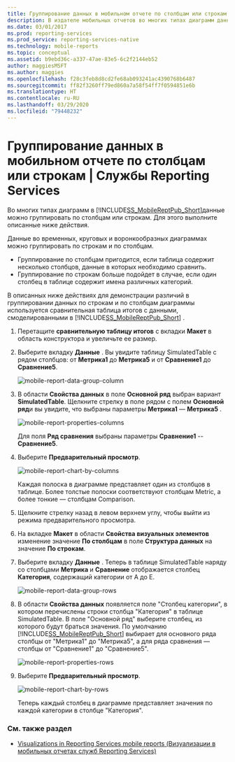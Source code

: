 ```yaml
---
title: Группирование данных в мобильном отчете по столбцам или строкам | Службы Reporting Services | Документы Майкрософт
description: В издателе мобильных отчетов во многих типах диаграмм данные можно группировать по столбцам или строкам. В этой статье показаны данные, структурированные по столбцам или по строкам.
ms.date: 03/01/2017
ms.prod: reporting-services
ms.prod_service: reporting-services-native
ms.technology: mobile-reports
ms.topic: conceptual
ms.assetid: b9ebd36c-a337-47ae-83e5-6c2f2144eb52
author: maggiesMSFT
ms.author: maggies
ms.openlocfilehash: f28c3feb8d8cd2fe68ab093241ac4390768b6487
ms.sourcegitcommit: ff82f3260ff79ed860a7a58f54ff7f0594851e6b
ms.translationtype: HT
ms.contentlocale: ru-RU
ms.lasthandoff: 03/29/2020
ms.locfileid: "79448232"
---
```

# <a name="group-data-by-columns-or-rows-in-a-mobile-report--reporting-services"></a>Группирование данных в мобильном отчете по столбцам или строкам | Службы Reporting Services
Во многих типах диаграмм в [!INCLUDE[SS_MobileReptPub_Short](../../includes/ss-mobilereptpub-short.md)]данные можно группировать по столбцам или строкам. Для этого выполните описанные ниже действия.

Данные во временных, круговых и воронкообразных диаграммах можно группировать по строкам и по столбцам. 
* Группирование по столбцам пригодится, если таблица содержит несколько столбцов, данные в которых необходимо сравнить. 
* Группирование по строкам больше подойдет в случае, если один столбец в таблице содержит имена различных категорий. 

В описанных ниже действиях для демонстрации различий в группировании данных по строкам и по столбцам диаграммы используется сравнительная таблица итогов с данными, смоделированными в [!INCLUDE[SS_MobileReptPub_Short](../../includes/ss-mobilereptpub-short.md)] .  

1. Перетащите **сравнительную таблицу итогов** с вкладки **Макет** в область конструктора и увеличьте ее размер.

2. Выберите вкладку **Данные** . Вы увидите таблицу SimulatedTable с рядом столбцов: от **Метрика1** до **Метрика5** и от **Сравнение1** до **Сравнение5**. 

   ![mobile-report-data-group-column](../../reporting-services/mobile-reports/media/mobile-report-data-group-column.png)

3. В области **Свойства данных** в поле **Основной ряд** выбран вариант **SimulatedTable**. Щелкните стрелку в поле рядом с полем **Основной ряд**и вы увидите, что выбраны параметры **Метрика1** — **Метрика5** .

   ![mobile-report-properties-columns](../../reporting-services/mobile-reports/media/mobile-report-properties-columns.png)

   Для поля **Ряд сравнения** выбраны параметры **Сравнение1** -- **Сравнение5**.
   
4. Выберите **Предварительный просмотр**.

   ![mobile-report-chart-by-columns](../../reporting-services/mobile-reports/media/mobile-report-chart-by-columns.png)

   Каждая полоска в диаграмме представляет один из столбцов в таблице. Более толстые полоски соответствуют столбцам Metric, а более тонкие — столбцам Comparison.

5. Щелкните стрелку назад в левом верхнем углу, чтобы выйти из режима предварительного просмотра.

6. На вкладке **Макет** в области **Свойства визуальных элементов** изменение значение **По столбцам** в поле **Структура данных** на значение **По строкам**.  

7. Выберите вкладку **Данные** . Теперь в таблице SimulatedTable наряду со столбцами **Метрика** и **Сравнение** отображается столбец **Категория**, содержащий категории от А до E. 

   ![mobile-report-data-group-rows](../../reporting-services/mobile-reports/media/mobile-report-data-group-rows.png)

8.  В области **Свойства данных** появляется поле "Столбец категории", в котором перечислены строки столбца "Категория" в таблице SimulatedTable. В поле "Основной ряд" выберите столбец, из которого будут браться значения. По умолчанию [!INCLUDE[SS_MobileReptPub_Short](../../includes/ss-mobilereptpub-short.md)] выбирает для основного ряда столбцы от "Метрика1" до "Метрика5", а для ряда сравнения — столбцы от "Сравнение1" до "Сравнение5". 

    ![mobile-report-properties-rows](../../reporting-services/mobile-reports/media/mobile-report-properties-rows.png)

9. Выберите **Предварительный просмотр**.

   ![mobile-report-chart-by-rows](../../reporting-services/mobile-reports/media/mobile-report-chart-by-rows.png)

   Теперь каждый столбец в диаграмме представляет значения по каждой категории в столбце "Категория".

### <a name="see-also"></a>См. также раздел
* [Visualizations in Reporting Services mobile reports (Визуализации в мобильных отчетах служб Reporting Services)](../../reporting-services/mobile-reports/add-visualizations-to-reporting-services-mobile-reports.md)
